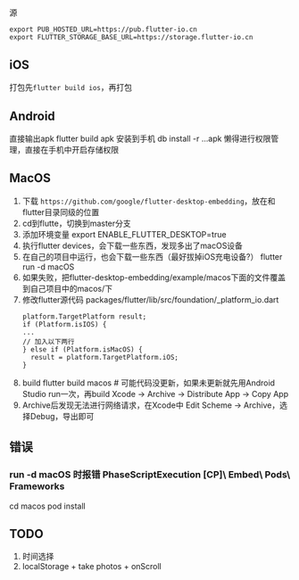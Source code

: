 ##

源

```
export PUB_HOSTED_URL=https://pub.flutter-io.cn
export FLUTTER_STORAGE_BASE_URL=https://storage.flutter-io.cn
```

## iOS

打包先`flutter build ios`，再打包

## Android

直接输出apk
flutter build apk
安装到手机
db install -r ...apk
懒得进行权限管理，直接在手机中开启存储权限

## MacOS

1. 下载 `https://github.com/google/flutter-desktop-embedding`，放在和flutter目录同级的位置
2. cd到flutte，切换到master分支
3. 添加环境变量
    export ENABLE_FLUTTER_DESKTOP=true
4. 执行flutter devices，会下载一些东西，发现多出了macOS设备
5. 在自己的项目中运行，也会下载一些东西（最好拔掉iOS充电设备?）
    flutter run -d macOS
6. 如果失败，把flutter-desktop-embedding/example/macos下面的文件覆盖到自己项目中的macos/下
7. 修改flutter源代码
    packages/flutter/lib/src/foundation/_platform_io.dart
    ```
    platform.TargetPlatform result;
    if (Platform.isIOS) {
    ...
    // 加入以下两行
    } else if (Platform.isMacOS) {
      result = platform.TargetPlatform.iOS;
    }
    ```
8. build
    flutter build macos # 可能代码没更新，如果未更新就先用Android Studio run一次，再build
    Xcode -> Archive -> Distribute App -> Copy App
9. Archive后发现无法进行网络请求，在Xcode中 Edit Scheme -> Archive，选择Debug，导出即可

## 错误
### run -d macOS 时报错 PhaseScriptExecution [CP]\ Embed\ Pods\ Frameworks
cd macos
pod install


## TODO
1. 时间选择
2. localStorage + take photos + onScroll